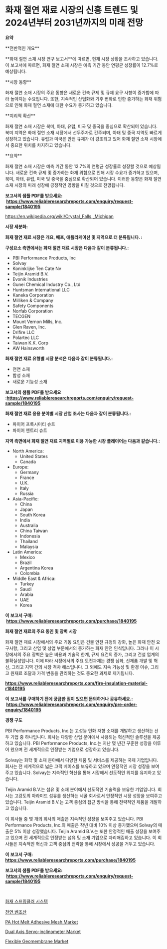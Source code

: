 <p><h1>화재 절연 재료 시장의 신흥 트렌드 및 2024년부터 2031년까지의 미래 전망</h1></p><p><strong>요약</strong></p>
<p><p>**전반적인 개요**</p><p>**화재 절연 소재 시장 연구 보고서**에 따르면, 현재 시장 상황을 조사하고 있습니다. 이 보고서에 따르면, 화재 절연 소재 시장은 예측 기간 동안 연평균 성장률이 12.7%로 예상됩니다.</p><p>**시장 동향**</p><p>화재 절연 소재 시장의 주요 동향은 새로운 건축 규제 및 규제 요구 사항이 증가함에 따라 높아지는 수요입니다. 또한, 지속적인 산업화와 기후 변화로 인한 증가하는 화재 위험으로 인해 화재 절연 소재에 대한 수요가 증가하고 있습니다.</p><p>**지리적 확산**</p><p>화재 절연 소재 시장은 북미, 아태, 유럽, 미국 및 중국을 중심으로 확산되어 있습니다. 북미 지역은 화재 절연 소재 시장에서 선두주자로 간주되며, 아태 및 중국 지역도 빠르게 성장하고 있습니다. 유럽과 미국은 안전 규제가 더 강조되고 있어 화재 절연 소재 시장에서 중요한 위치를 차지하고 있습니다.</p><p>**요약**</p><p>화재 절연 소재 시장은 예측 기간 동안 12.7%의 연평균 성장률로 성장할 것으로 예상됩니다. 새로운 건축 규제 및 증가하는 화재 위험으로 인해 시장 수요가 증가하고 있으며, 북미, 아태, 유럽, 미국 및 중국을 중심으로 확산되어 있습니다. 이러한 동향은 화재 절연 소재 시장의 미래 성장에 긍정적인 영향을 미칠 것으로 전망됩니다.</p></p>
<p><strong>보고서의 샘플 PDF를 받으세요: &nbsp;<a href="https://www.reliableresearchreports.com/enquiry/request-sample/1840195">https://www.reliableresearchreports.com/enquiry/request-sample/1840195</a></strong></p>
<p><a href="https://en.wikipedia.org/wiki/Crystal_Falls,_Michigan">https://en.wikipedia.org/wiki/Crystal_Falls,_Michigan</a></p>
<p><strong>시장 세분화:</strong></p>
<p><strong> 화재 절연 재료 시장은 개요, 배포, 애플리케이션 및 지역으로 더 분류됩니다. :</strong></p>
<p><strong>구성요소 측면에서는 화재 절연 재료 시장은 다음과 같이 분류됩니다.:</strong></p>
<p><ul><li>PBI Performance Products, Inc</li><li>Solvay</li><li>Koninklijke Ten Cate Nv</li><li>Teijin Aramid B.V.</li><li>Evonik Industries</li><li>Gunei Chemical Industry Co., Ltd</li><li>Huntsman International LLC</li><li>Kaneka Corporation</li><li>Milliken & Company</li><li>Safety Components</li><li>Norfab Corporation</li><li>TECGEN</li><li>Mount Vernon Mills, Inc.</li><li>Glen Raven, Inc.</li><li>Drifire LLC</li><li>Polartec LLC</li><li>Taiwan K.K. Corp</li><li>AW Hainsworth</li></ul></p>
<p><strong> 화재 절연 재료 유형별 시장 분석은 다음과 같이 분류됩니다.:</strong></p>
<p><ul><li>천연 소재</li><li>합성 소재</li><li>새로운 기능성 소재</li></ul></p>
<p><strong>보고서의 샘플 PDF를 받으세요 :<a href="https://www.reliableresearchreports.com/enquiry/request-sample/1840195">https://www.reliableresearchreports.com/enquiry/request-sample/1840195</a></strong></p>
<p><strong> 화재 절연 재료 응용 분야별 시장 산업 조사는 다음과 같이 분류됩니다.:</strong></p>
<p><ul><li>파이어 프록시미티 슈트</li><li>파이어 엔트리 슈트</li></ul></p>
<p><strong>지역 측면에서 화재 절연 재료 지역별로 이용 가능한 시장 플레이어는 다음과 같습니다.:</strong></p>
<p><ul>
    <li>
        North America:
        <ul>
            <li>United States</li>
            <li>Canada</li>
        </ul>
    </li>
    <li>
        Europe:
        <ul>
            <li>Germany</li>
            <li>France</li>
            <li>U.K.</li>
            <li>Italy</li>
            <li>Russia</li>
        </ul>
    </li>
    <li>
        Asia-Pacific:
        <ul>
            <li>China</li>
            <li>Japan</li>
            <li>South Korea</li>
            <li>India</li>
            <li>Australia</li>
            <li>China Taiwan</li>
            <li>Indonesia</li>
            <li>Thailand</li>
            <li>Malaysia</li>
        </ul>
    </li>
    <li>
        Latin America:
        <ul>
            <li>Mexico</li>
            <li>Brazil</li>
            <li>Argentina Korea</li>
            <li>Colombia</li>
        </ul>
    </li>
    <li>
        Middle East & Africa:
        <ul>
            <li>Turkey</li>
            <li>Saudi</li>
            <li>Arabia</li>
            <li>UAE</li>
            <li>Korea</li>
        </ul>
    </li>
    </ul></p>
<p><strong>이 보고서 구매: &nbsp;<a href="https://www.reliableresearchreports.com/purchase/1840195">https://www.reliableresearchreports.com/purchase/1840195</a></strong></p>
<p><strong>화재 절연 재료의 주요 동인 및 장벽 시장</strong></p>
<p><p>화재 절연 재료 시장에서의 주요 기동 요인은 건물 안전 규정의 강화, 높은 화재 안전 요구사항, 그리고 산업 및 상업 부문에서의 증가하는 화재 안전 인식입니다. 그러나 이 시장에서의 주요 장벽은 높은 비용과 기술적 한계, 규제 요건의 증가, 그리고 건설 업계의 불확실성입니다. 이에 따라 시장에서의 주요 도전과제는 경쟁 심화, 신제품 개발 및 혁신, 그리고 지역 간의 시장 격차 해소입니다. 그 외에도 지속 가능성 및 환경 이슈, 그리고 원재료 조달과 가격 변동을 관리하는 것도 중요한 과제로 제기됩니다.</p></p>
<p><strong><a href="https://www.reliableresearchreports.com/fire-insulation-material-r1840195">https://www.reliableresearchreports.com/fire-insulation-material-r1840195</a></strong></p>
<p><strong>이 보고서를 구매하기 전에 궁금한 점이 있으면 문의하거나 공유하세요.: &nbsp;<a href="https://www.reliableresearchreports.com/enquiry/pre-order-enquiry/1840195">https://www.reliableresearchreports.com/enquiry/pre-order-enquiry/1840195</a></strong></p>
<p><strong>경쟁 구도</strong></p>
<p><p>PBI Performance Products, Inc.는 고성능 인화 저항 소재를 개발하고 생산하는 선두 기업 중 하나입니다. 회사는 다양한 산업 분야에서 사용되는 혁신적인 솔루션을 제공하고 있습니다. PBI Performance Products, Inc.는 지난 몇 년간 꾸준한 성장을 이루어 왔으며 전 세계적으로 인정받는 기업으로 성장하고 있습니다.</p><p>Solvay는 화학 및 소재 분야에서 다양한 제품 및 서비스를 제공하는 국제 기업입니다. 회사는 전 세계적으로 넓은 고객 베이스를 보유하고 있으며 안정적인 시장 성장을 보여주고 있습니다. Solvay는 지속적인 혁신을 통해 시장에서 선도적인 위치를 유지하고 있습니다.</p><p>Teijin Aramid B.V.는 섬유 및 소재 분야에서 선도적인 기술력을 보유한 기업입니다. 회사는 고강도의 아라미드 섬유를 생산하는 세골 회사로서 안정적인 시장 성장을 보여주고 있습니다. Teijin Aramid B.V.는 고객 중심의 접근 방식을 통해 전략적인 제품을 개발하고 있습니다.</p><p>이 회사들 중 몇 개의 회사의 매출은 지속적인 성장을 보여주고 있습니다. PBI Performance Products, Inc.의 매출은 작년 대비 10% 이상 증가했으며 Solvay의 매출은 5% 이상 성장했습니다. Teijin Aramid B.V.는 또한 안정적인 매출 성장을 보여주고 있으며 전 세계적으로 인정받는 섬유 및 소재 기업으로 자리매김하고 있습니다. 이 회사들은 지속적인 혁신과 고객 중심의 전략을 통해 시장에서 성공을 거두고 있습니다.</p></p>
<p><strong>이 보고서 구매: &nbsp; <a href="https://www.reliableresearchreports.com/purchase/1840195">https://www.reliableresearchreports.com/purchase/1840195</a></strong></p>
<p><strong>보고서의 샘플 PDF를 받으세요: &nbsp;<a href="https://www.reliableresearchreports.com/enquiry/request-sample/1840195">https://www.reliableresearchreports.com/enquiry/request-sample/1840195</a></strong><strong></strong></p>
<p>&nbsp;</p>
<p><p><a href="https://medium.com/@derrickmafrks96745/%EC%86%8C%EB%B0%A9-%EC%8A%A4%ED%94%84%EB%A7%81%ED%81%B4%EB%9F%AC-%EC%8B%9C%EC%8A%A4%ED%85%9C-%EC%8B%9C%EC%9E%A5-%EC%A1%B0%EC%82%AC-%EB%B3%B4%EA%B3%A0%EC%84%9C%EC%97%90%EB%8A%94-2024%EB%85%84%EB%B6%80%ED%84%B0-2031%EB%85%84%EA%B9%8C%EC%A7%80-12-4-%EC%9D%98-cagr%EB%A1%9C-%EC%98%88%EC%83%81%EB%90%9C-%EC%8B%9C%EC%9E%A5-%EA%B7%9C%EB%AA%A8-%EC%A0%90%EC%9C%A0%EC%9C%A8-%EB%B0%8F-%EC%84%B1%EC%9E%A5%EB%A5%A0%EC%97%90-%EB%8C%80%ED%95%9C-%EB%B6%84%EC%84%9D%EC%9D%B4-%ED%8F%AC%ED%95%A8%EB%90%98%EC%96%B4-%EC%9E%88%EC%8A%B5%EB%8B%88%EB%8B%A4-f6c1b1ecfbd7">화재 스프링클러 시스템</a></p><p><a href="https://github.com/sougarounis/Market-Research-Report-List-5/blob/main/136626368674.md">천연 벤조산</a></p><p><a href="https://medium.com/@samantha.welch56767/pa-hot-melt-adhesive-mesh-market-forecast-global-market-trends-and-analysis-from-2024-to-2031-c939e58800dd">PA Hot Melt Adhesive Mesh Market</a></p><p><a href="https://issuu.com/reportprime-2/docs/dual-axis-servo-inclinometer-market-size-2030.pptx">Dual Axis Servo-inclinometer Market</a></p><p><a href="https://medium.com/@marcoshoppe2023/global-flexible-geomembrane-market-status-2024-2031-and-forecast-by-region-product-end-use-676fc5310f80">Flexible Geomembrane Market</a></p></p>